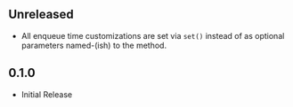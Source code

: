 ## Unreleased

* All enqueue time customizations are set via `set()` instead of as optional parameters named-(ish) to the method.

## 0.1.0

* Initial Release
